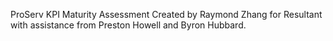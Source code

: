 ProServ KPI Maturity Assessment
Created by Raymond Zhang for Resultant with assistance from Preston Howell and Byron Hubbard.